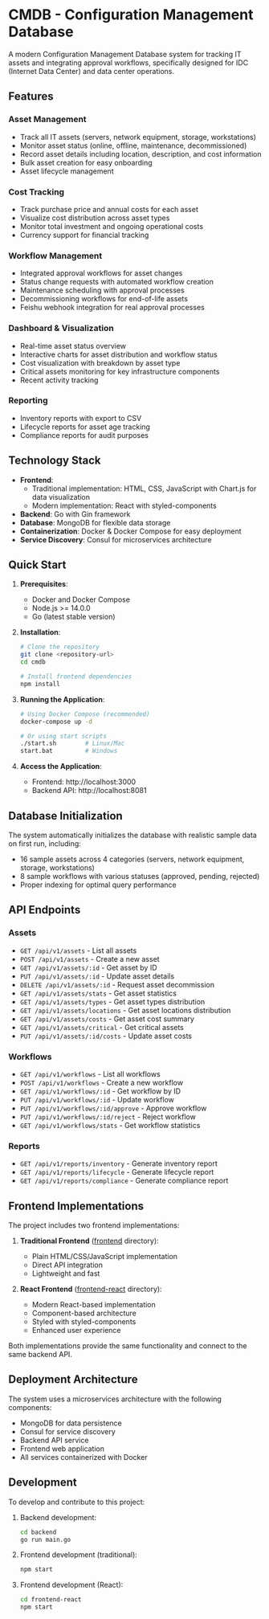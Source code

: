 # CMDB - Configuration Management Database

A modern Configuration Management Database system for tracking IT assets and integrating approval workflows, specifically designed for IDC (Internet Data Center) and data center operations.

## Features

### Asset Management
- Track all IT assets (servers, network equipment, storage, workstations)
- Monitor asset status (online, offline, maintenance, decommissioned)
- Record asset details including location, description, and cost information
- Bulk asset creation for easy onboarding
- Asset lifecycle management

### Cost Tracking
- Track purchase price and annual costs for each asset
- Visualize cost distribution across asset types
- Monitor total investment and ongoing operational costs
- Currency support for financial tracking

### Workflow Management
- Integrated approval workflows for asset changes
- Status change requests with automated workflow creation
- Maintenance scheduling with approval processes
- Decommissioning workflows for end-of-life assets
- Feishu webhook integration for real approval processes

### Dashboard & Visualization
- Real-time asset status overview
- Interactive charts for asset distribution and workflow status
- Cost visualization with breakdown by asset type
- Critical assets monitoring for key infrastructure components
- Recent activity tracking

### Reporting
- Inventory reports with export to CSV
- Lifecycle reports for asset age tracking
- Compliance reports for audit purposes

## Technology Stack

- **Frontend**: 
  - Traditional implementation: HTML, CSS, JavaScript with Chart.js for data visualization
  - Modern implementation: React with styled-components
- **Backend**: Go with Gin framework
- **Database**: MongoDB for flexible data storage
- **Containerization**: Docker & Docker Compose for easy deployment
- **Service Discovery**: Consul for microservices architecture

## Quick Start

1. **Prerequisites**:
   - Docker and Docker Compose
   - Node.js >= 14.0.0
   - Go (latest stable version)

2. **Installation**:
   ```bash
   # Clone the repository
   git clone <repository-url>
   cd cmdb

   # Install frontend dependencies
   npm install
   ```

3. **Running the Application**:
   ```bash
   # Using Docker Compose (recommended)
   docker-compose up -d

   # Or using start scripts
   ./start.sh        # Linux/Mac
   start.bat         # Windows
   ```

4. **Access the Application**:
   - Frontend: http://localhost:3000
   - Backend API: http://localhost:8081

## Database Initialization

The system automatically initializes the database with realistic sample data on first run, including:
- 16 sample assets across 4 categories (servers, network equipment, storage, workstations)
- 8 sample workflows with various statuses (approved, pending, rejected)
- Proper indexing for optimal query performance

## API Endpoints

### Assets
- `GET /api/v1/assets` - List all assets
- `POST /api/v1/assets` - Create a new asset
- `GET /api/v1/assets/:id` - Get asset by ID
- `PUT /api/v1/assets/:id` - Update asset details
- `DELETE /api/v1/assets/:id` - Request asset decommission
- `GET /api/v1/assets/stats` - Get asset statistics
- `GET /api/v1/assets/types` - Get asset types distribution
- `GET /api/v1/assets/locations` - Get asset locations distribution
- `GET /api/v1/assets/costs` - Get asset cost summary
- `GET /api/v1/assets/critical` - Get critical assets
- `PUT /api/v1/assets/:id/costs` - Update asset costs

### Workflows
- `GET /api/v1/workflows` - List all workflows
- `POST /api/v1/workflows` - Create a new workflow
- `GET /api/v1/workflows/:id` - Get workflow by ID
- `PUT /api/v1/workflows/:id` - Update workflow
- `PUT /api/v1/workflows/:id/approve` - Approve workflow
- `PUT /api/v1/workflows/:id/reject` - Reject workflow
- `GET /api/v1/workflows/stats` - Get workflow statistics

### Reports
- `GET /api/v1/reports/inventory` - Generate inventory report
- `GET /api/v1/reports/lifecycle` - Generate lifecycle report
- `GET /api/v1/reports/compliance` - Generate compliance report

## Frontend Implementations

The project includes two frontend implementations:

1. **Traditional Frontend** ([frontend](file:///c:/Users/HHaou/cmdb/frontend) directory):
   - Plain HTML/CSS/JavaScript implementation
   - Direct API integration
   - Lightweight and fast

2. **React Frontend** ([frontend-react](file:///c:/Users/HHaou/cmdb/frontend-react) directory):
   - Modern React-based implementation
   - Component-based architecture
   - Styled with styled-components
   - Enhanced user experience

Both implementations provide the same functionality and connect to the same backend API.

## Deployment Architecture

The system uses a microservices architecture with the following components:
- MongoDB for data persistence
- Consul for service discovery
- Backend API service
- Frontend web application
- All services containerized with Docker

## Development

To develop and contribute to this project:

1. Backend development:
   ```bash
   cd backend
   go run main.go
   ```

2. Frontend development (traditional):
   ```bash
   npm start
   ```

3. Frontend development (React):
   ```bash
   cd frontend-react
   npm start
   ```